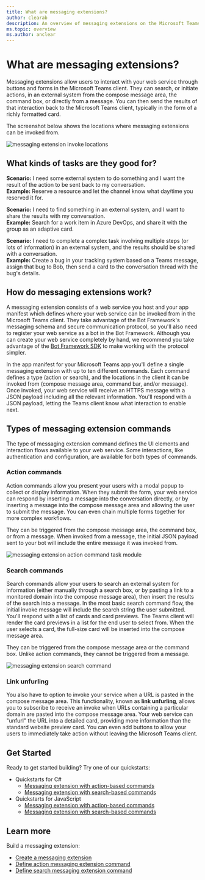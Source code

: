 ```yaml
---
title: What are messaging extensions?
author: clearab
description: An overview of messaging extensions on the Microsoft Teams platform
ms.topic: overview
ms.author: anclear
---
```

# What are messaging extensions?

Messaging extensions allow users to interact with your web service through buttons and forms in the Microsoft Teams client. They can search, or initiate actions, in an external system from the compose message area, the command box, or directly from a message. You can then send the results of that interaction back to the Microsoft Teams client, typically in the form of a richly formatted card.

The screenshot below shows the locations where messaging extensions can be invoked from.

![messaging extension invoke locations](~/assets/images/messaging-extension-invoke-locations.png)

## What kinds of tasks are they good for?

**Scenario:** I need some external system to do something and I want the result of the action to be sent back to my conversation.\
**Example:** Reserve a resource and let the channel know what day/time you reserved it for.

**Scenario:** I need to find something in an external system, and I want to share the results with my conversation.\
**Example:**  Search for a work item in Azure DevOps, and share it with the group as an adaptive card.

**Scenario:** I need to complete a complex task involving multiple steps (or lots of information) in an external system, and the results should be shared with a conversation.\
**Example:** Create a bug in your tracking system based on a Teams message, assign that bug to Bob, then send a card to the conversation thread with the bug's details.

## How do messaging extensions work?

A messaging extension consists of a web service you host and your app manifest which defines where your web service can be invoked from in the Microsoft Teams client. They take advantage of the Bot Framework's messaging schema and secure communication protocol, so you'll also need to register your web service as a bot in the Bot Framework. Although you can create your web service completely by hand, we recommend you take advantage of the [Bot Framework SDK](https://github.com/microsoft/botframework) to make working with the protocol simpler.

In the app manifest for your Microsoft Teams app you'll define a single messaging extension with up to ten different commands. Each command defines a type (action or search), and the locations in the client it can be invoked from (compose message area, command bar, and/or message). Once invoked, your web service will receive an HTTPS message with a JSON payload including all the relevant information. You'll respond with a JSON payload, letting the Teams client know what interaction to enable next.

## Types of messaging extension commands

The type of messaging extension command defines the UI elements and interaction flows available to your web service. Some interactions, like authentication and configuration, are available for both types of commands.

### Action commands

Action commands allow you present your users with a modal popup to collect or display information. When they submit the form, your web service can respond by inserting a message into the conversation directly, or by inserting a message into the compose message area and allowing the user to submit the message. You can even chain multiple forms together for more complex workflows.

They can be triggered from the compose message area, the command box, or from a message. When invoked from a message, the initial JSON payload sent to your bot will include the entire message it was invoked from.

![messaging extension action command task module](~/assets/images/task-module.png)

### Search commands

Search commands allow your users to search an external system for information (either manually through a search box, or by pasting a link to a monitored domain into the compose message area), then insert the results of the search into a message. In the most basic search command flow, the initial invoke message will include the search string the user submitted. You'll respond with a list of cards and card previews. The Teams client will render the card previews in a list for the end user to select from. When the user selects a card, the full-size card will be inserted into the compose message area.

They can be triggered from the compose message area or the command box. Unlike action commands, they cannot be triggered from a message.

![messaging extension search command](~/assets/images/search-extension.png)

### Link unfurling

You also have to option to invoke your service when a URL is pasted in the compose message area. This functionality, known as **link unfurling**, allows you to subscribe to receive an invoke when URLs containing a particular domain are pasted into the compose message area. Your web service can "unfurl" the URL into a detailed card, providing more information than the standard website preview card. You can even add buttons to allow your users to immediately take action without leaving the Microsoft Teams client.

## Get Started

Ready to get started building? Try one of our quickstarts:

* Quickstarts for C#
  * [Messaging extension with action-based commands](https://github.com/microsoft/BotBuilder-Samples/tree/master/samples/csharp_dotnetcore/51.teams-messaging-extensions-action)
  * [Messaging extension with search-based commands](https://github.com/microsoft/BotBuilder-Samples/tree/master/samples/csharp_dotnetcore/50.teams-messaging-extensions-search)
* Quickstarts for JavaScript
  * [Messaging extension with action-based commands](https://github.com/microsoft/BotBuilder-Samples/tree/master/samples/javascript_nodejs/51.teams-messaging-extensions-action)
  * [Messaging extension with search-based commands](https://github.com/microsoft/BotBuilder-Samples/tree/master/samples/javascript_nodejs/50.teams-messaging-extensions-search)

## Learn more

Build a messaging extension:

* [Create a messaging extension](~/messaging-extensions/how-to/create-messaging-extension.md)
* [Define action messaging extension command](~/messaging-extensions/how-to/action-commands/define-action-command.md)
* [Define search messaging extension command](~/messaging-extensions/how-to/search-commands/define-search-command.md)
